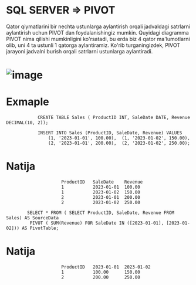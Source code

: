 # SQL SERVER => PIVOT 
 Qator qiymatlarini bir nechta ustunlarga aylantirish orqali jadvaldagi satrlarni aylantirish uchun PIVOT dan foydalanishingiz mumkin.
 Quyidagi diagramma PIVOT nima qilishi mumkinligini ko'rsatadi, bu erda biz 4 qator ma'lumotlarni olib, uni 4 ta ustunli 1 qatorga aylantiramiz. 
 Ko'rib turganingizdek, PIVOT jarayoni jadvalni burish orqali satrlarni ustunlarga aylantiradi.

# ![image](https://github.com/bahriddin-abdusalomov/repetition/assets/123171397/7ee8ad89-b66a-4270-aabd-21b679b4081f)

# Exmaple 

```
            CREATE TABLE Sales ( ProductID INT, SaleDate DATE, Revenue DECIMAL(10, 2));                     
            
            INSERT INTO Sales (ProductID, SaleDate, Revenue) VALUES                                  
                (1, '2023-01-01', 100.00),  (1, '2023-01-02', 150.00),
                (2, '2023-01-01', 200.00),  (2, '2023-01-02', 250.00);                                                 
```

# Natija 

```
                     ProductID   SaleDate    Revenue
                     1           2023-01-01  100.00
                     1           2023-01-02  150.00
                     2           2023-01-01  200.00
                     2           2023-01-02  250.00                                                                               
```

```
        SELECT * FROM ( SELECT ProductID, SaleDate, Revenue FROM Sales) AS SourceData
         PIVOT ( SUM(Revenue) FOR SaleDate IN ([2023-01-01], [2023-01-02])) AS PivotTable;                      
```

# Natija

```
                     ProductID   2023-01-01  2023-01-02
                     1           100.00      150.00
                     2           200.00      250.00                                                                     
```
